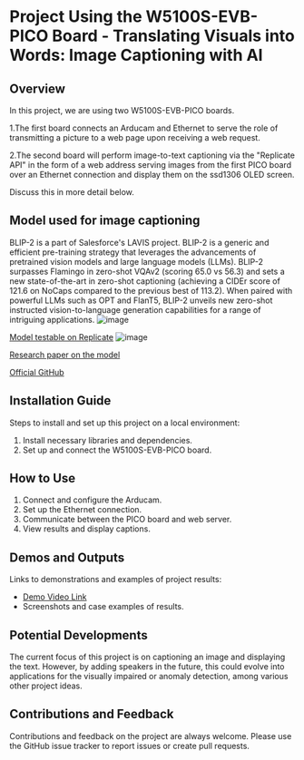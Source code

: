 # Project Using the W5100S-EVB-PICO Board - Translating Visuals into Words: Image Captioning with AI

## Overview

In this project, we are using two W5100S-EVB-PICO boards.

1.The first board connects an Arducam and Ethernet to serve the role of transmitting a picture to a web page upon receiving a web request.

2.The second board will perform image-to-text captioning via the "Replicate API" in the form of a web address serving images from the first PICO board over an Ethernet connection and display them on the ssd1306 OLED screen.

Discuss this in more detail below.

## Model used for image captioning 

BLIP-2 is a part of Salesforce's LAVIS project. BLIP-2 is a generic and efficient pre-training strategy that leverages the advancements of pretrained vision models and large language models (LLMs). BLIP-2 surpasses Flamingo in zero-shot VQAv2 (scoring 65.0 vs 56.3) and sets a new state-of-the-art in zero-shot captioning (achieving a CIDEr score of 121.6 on NoCaps compared to the previous best of 113.2). When paired with powerful LLMs such as OPT and FlanT5, BLIP-2 unveils new zero-shot instructed vision-to-language generation capabilities for a range of intriguing applications.
![image](https://github.com/dbtjr1103/W5100S-EVB-PICO-ImageCaptioning/assets/115054808/424c38c5-62f4-48fb-8cbc-565dfafbcffe)

[Model testable on Replicate](https://replicate.com/andreasjansson/blip-2)
![image](https://github.com/dbtjr1103/W5100S-EVB-PICO-ImageCaptioning/assets/115054808/8bd98582-f653-4169-8124-f485d8cdfb1d)

[Research paper on the model](https://arxiv.org/abs/2301.12597)

[Official GitHub](https://github.com/salesforce/LAVIS/tree/main/projects/blip2)
  

## Installation Guide

Steps to install and set up this project on a local environment:

1. Install necessary libraries and dependencies.
2. Set up and connect the W5100S-EVB-PICO board.


## How to Use

1. Connect and configure the Arducam.
2. Set up the Ethernet connection.
3. Communicate between the PICO board and web server.
4. View results and display captions.

## Demos and Outputs

Links to demonstrations and examples of project results:

- [Demo Video Link](#)
- Screenshots and case examples of results.

  
## Potential Developments

The current focus of this project is on captioning an image and displaying the text. However, by adding speakers in the future, this could evolve into applications for the visually impaired or anomaly detection, among various other project ideas.

## Contributions and Feedback

Contributions and feedback on the project are always welcome. Please use the GitHub issue tracker to report issues or create pull requests.
